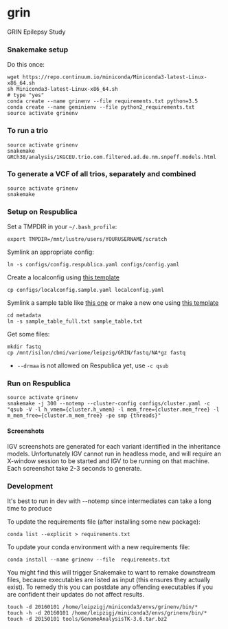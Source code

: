 # grin
GRIN Epilepsy Study

### Snakemake setup
Do this once:
```
wget https://repo.continuum.io/miniconda/Miniconda3-latest-Linux-x86_64.sh
sh Miniconda3-latest-Linux-x86_64.sh
# type "yes"
conda create --name grinenv --file requirements.txt python=3.5
conda create --name geminienv --file python2_requirements.txt
source activate grinenv
```

### To run a trio
```
source activate grinenv
snakemake GRCh38/analysis/1KGCEU.trio.com.filtered.ad.de.nm.snpeff.models.html
```

### To generate a VCF of all trios, separately and combined
```
source activate grinenv
snakemake
```

### Setup on Respublica
Set a TMPDIR in your `~/.bash_profile`:
```
export TMPDIR=/mnt/lustre/users/YOURUSERNAME/scratch
```

Symlink an appropriate config:
```
ln -s configs/config.respublica.yaml configs/config.yaml
```

Create a localconfig using [this template](configs/localconfig.sample.yaml)
```
cp configs/localconfig.sample.yaml localconfig.yaml
```

Symlink a sample table like [this one](metadata/sample_table_pros.txt) or make a new one using [this template](metadata/sample_table_pros.txt)
```
cd metadata
ln -s sample_table_full.txt sample_table.txt
```

Get some files:
```
mkdir fastq
cp /mnt/isilon/cbmi/variome/leipzig/GRIN/fastq/NA*gz fastq
```

- `--drmaa` is not allowed on Respublica yet, use `-c qsub`

### Run on Respublica
```
source activate grinenv
snakemake -j 300 --notemp --cluster-config configs/cluster.yaml -c "qsub -V -l h_vmem={cluster.h_vmem} -l mem_free={cluster.mem_free} -l m_mem_free={cluster.m_mem_free} -pe smp {threads}"
```

#### Screenshots
IGV screenshots are generated for each variant identified in the inheritance models. Unfortunately IGV cannot run in headless mode, and will require an X-window session to be started and IGV to be running on that machine. Each screenshot take 2-3 seconds to generate.

### Development
It's best to run in dev with --notemp since intermediates can take a long time to produce

To update the requirements file (after installing some new package):
```
conda list --explicit > requirements.txt
```

To update your conda environment with a new requirements file:
```
conda install --name grinenv --file  requirements.txt
```
You might find this will trigger Snakemake to want to remake downstream files, because executables are listed as input (this ensures they actually exist). To remedy this you can postdate any offending executables if you are confident their updates do not affect results.
```
touch -d 20160101 /home/leipzigj/miniconda3/envs/grinenv/bin/*
touch -h -d 20160101 /home/leipzigj/miniconda3/envs/grinenv/bin/*
touch -d 20150101 tools/GenomeAnalysisTK-3.6.tar.bz2 
```



